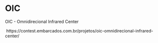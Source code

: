 # OIC
OIC - Omnidirecional Infrared Center

<img src="https://contest.embarcados.com.br/wp-content/uploads/2018/08/Sem-t%C3%ADtulo-1.png" alt="" role="presentation">
https://contest.embarcados.com.br/projetos/oic-omnidirecional-infrared-center/
